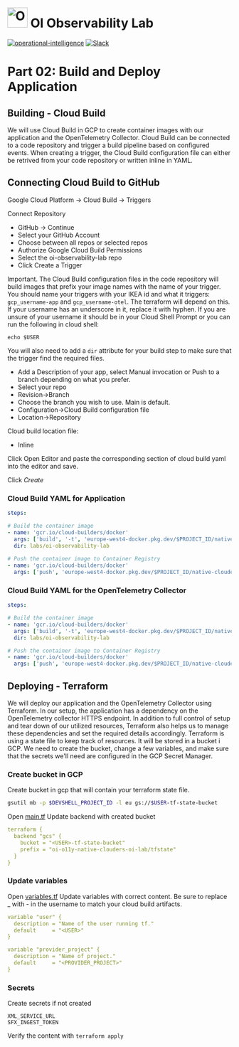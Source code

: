 # <img src="/assets/images/ITOI.png" alt="OpenTelemetry Icon" width="45" height=""> OI Observability Lab
[![operational-intelligence](https://img.shields.io/static/v1?label=oi&message=opi&color=white&logo=data:image/png;base64,iVBORw0KGgoAAAANSUhEUgAAAA4AAAAOCAYAAAAfSC3RAAAAv0lEQVQoFX2SWxLDIAhFY6fL0e0lG81+Wg/1MDTTlA/F+wBMbK8ZW4nWWpyEr2elTxN2RHeGyqF9sBAQvfdtjPEBygoGZ/fQO6oV3YsvJ6lcdBSgsqMex5HdweTQEnlHhOd5BmghDuZwaGowbca8S+T7vidWc8Bpjj8Rgn8GOfcvY5ZfFe2C6BphBCRBuCqFjurVXDXhCdUykzuOeMUwG41kAvn1yAk/+6IT85wvJ5i53L0ceffsCGAXciv/wuDfxMQi4xzpAiQAAAAASUVORK5CYII=)](https://github.com/orgs/ingka-group-digital/teams/opi-observability-pipeline)
[![Slack](https://img.shields.io/badge/join%20slack-%23sig--observability-brightgreen.svg)](https://ingka.slack.com/channels/CQ8LHD0KC)

# Part 02: Build and Deploy Application

## Building - Cloud Build

We will use Cloud Build in GCP to create container images with our application and the OpenTelemetry Collector. Cloud Build can be connected to a code repository and trigger a build pipeline based on configured events. When creating a trigger, the Cloud Build configuration file can either be retrived from your code repository or written inline in YAML.

## Connecting Cloud Build to GitHub
Google Cloud Platform -> Cloud Build -> Triggers

Connect Repository

* GitHub -> Continue
* Select your GitHub Account
* Choose between all repos or selected repos
* Authorize Google Cloud Build Permissions
* Select the oi-observability-lab repo
* Click Create a Trigger

Important. The Cloud Build configuration files in the code repository will build images that prefix your image names with the name of your trigger. You should name your triggers with your IKEA id and what it triggers: ``gcp_username-app`` and ``gcp_username-otel``. The terraform will depend on this. If your username has an underscore in it, replace it with hyphen. If you are unsure of your username it should be in your Cloud Shell Prompt or you can run the following in cloud shell:
```
echo $USER
```

You will also need to add a ``dir`` attribute for your build step to make sure that the trigger find the required files.

* Add a Description of your app, select Manual invocation or Push to a branch depending on what you prefer.
* Select your repo
* Revision->Branch
* Choose the branch you wish to use. Main is default.
* Configuration->Cloud Build configuration file
* Location->Repository

Cloud build location file:
* Inline

Click Open Editor and paste the corresponding section of cloud build yaml into the editor and save.

Click *Create*


### Cloud Build YAML for Application

````yaml
steps:

# Build the container image
- name: 'gcr.io/cloud-builders/docker'
  args: ['build', '-t', 'europe-west4-docker.pkg.dev/$PROJECT_ID/native-clouders/$TRIGGER_NAME-jsonservice:latest', '-f', 'Dockerfile.jsonservice', '.']
  dir: labs/oi-observability-lab
   
# Push the container image to Container Registry
- name: 'gcr.io/cloud-builders/docker'
  args: ['push', 'europe-west4-docker.pkg.dev/$PROJECT_ID/native-clouders/$TRIGGER_NAME-jsonservice']
````

### Cloud Build YAML for the OpenTelemetry Collector

````yaml
steps:

# Build the container image
- name: 'gcr.io/cloud-builders/docker'
  args: ['build', '-t', 'europe-west4-docker.pkg.dev/$PROJECT_ID/native-clouders/$TRIGGER_NAME-otelcollectorjson:latest', '-f', 'Dockerfile.otelcollectorjson', '.']
  dir: labs/oi-observability-lab

# Push the container image to Container Registry
- name: 'gcr.io/cloud-builders/docker'
  args: ['push', 'europe-west4-docker.pkg.dev/$PROJECT_ID/native-clouders/$TRIGGER_NAME-otelcollectorjson']
````


## Deploying - Terraform

We will deploy our application and the OpenTelemetry Collector using Terraform. In our setup, the application has a dependency on the OpenTelemetry collector HTTPS endpoint. In addition to full control of setup and tear down of our utilized resources, Terraform also helps us to manage these dependencies and set the required details accordingly. Terraform is using a state file to keep track of resources. It will be stored in a bucket i GCP. We need to create the bucket, change a few variables, and make sure that the secrets we'll need are configured in the GCP Secret Manager.


### Create bucket in GCP
Create bucket in gcp that will contain your terraform state file.
``` sh
gsutil mb -p $DEVSHELL_PROJECT_ID -l eu gs://$USER-tf-state-bucket
```

Open [main.tf](main.tf)
Update backend with created bucket
````  yaml
terraform {
  backend "gcs" {
    bucket = "<USER>-tf-state-bucket"
    prefix = "oi-o11y-native-clouders-oi-lab/tfstate"
  }
}
````

### Update variables
Open [variables.tf](variables.tf)
Update variables with correct content. Be sure to replace _ with - in the username to match your cloud build artifacts.
```` yaml
variable "user" {
  description = "Name of the user running tf."
  default     = "<USER>"
}
````
```` yaml
variable "provider_project" {
  description = "Name of project."
  default     = "<PROVIDER_PROJECT>"
}
````

### Secrets
Create secrets if not created
````
XML_SERVICE_URL
SFX_INGEST_TOKEN
````

Verify the content with ``terraform apply`` 
